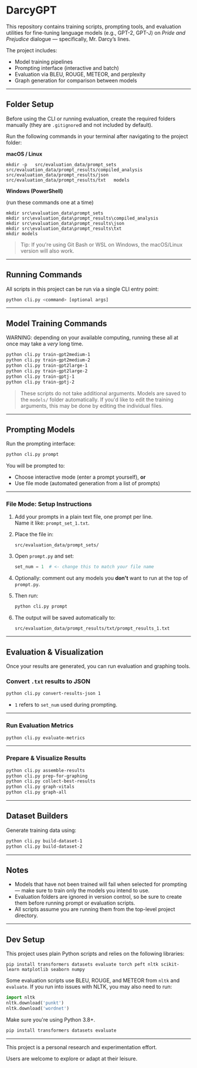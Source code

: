 # DarcyGPT

This repository contains training scripts, prompting tools, and evaluation utilities for fine-tuning language models (e.g., GPT-2, GPT-J) on *Pride and Prejudice* dialogue — specifically, Mr. Darcy’s lines.

The project includes:

- Model training pipelines
- Prompting interface (interactive and batch)
- Evaluation via BLEU, ROUGE, METEOR, and perplexity
- Graph generation for comparison between models

---

## Folder Setup

Before using the CLI or running evaluation, create the required folders manually (they are `.gitignore`d and not included by default).

Run the following commands in your terminal after navigating to the project folder:

**macOS / Linux**

```
mkdir -p   src/evaluation_data/prompt_sets   src/evaluation_data/prompt_results/compiled_analysis   src/evaluation_data/prompt_results/json   src/evaluation_data/prompt_results/txt   models
```

**Windows (PowerShell)**

(run these commands one at a time)

```
mkdir src\evaluation_data\prompt_sets
mkdir src\evaluation_data\prompt_results\compiled_analysis
mkdir src\evaluation_data\prompt_results\json
mkdir src\evaluation_data\prompt_results\txt
mkdir models
```

> Tip: If you're using Git Bash or WSL on Windows, the macOS/Linux version will also work.

---

## Running Commands

All scripts in this project can be run via a single CLI entry point:

```bash
python cli.py <command> [optional args]
```

---

## Model Training Commands

WARNING: depending on your available computing, running these all at once may take a _very_ long time.

```bash
python cli.py train-gpt2medium-1
python cli.py train-gpt2medium-2
python cli.py train-gpt2large-1
python cli.py train-gpt2large-2
python cli.py train-gptj-1
python cli.py train-gptj-2
```

> These scripts do not take additional arguments. Models are saved to the `models/` folder automatically. If you'd like to edit the training arguments, this may be done by editing the individual files.

---

## Prompting Models

Run the prompting interface:

```bash
python cli.py prompt
```

You will be prompted to:
- Choose interactive mode (enter a prompt yourself), **or**
- Use file mode (automated generation from a list of prompts)

---

### File Mode: Setup Instructions

1. Add your prompts in a plain text file, one prompt per line.  
   Name it like: `prompt_set_1.txt`.

2. Place the file in:
   ```
   src/evaluation_data/prompt_sets/
   ```

3. Open `prompt.py` and set:
   ```python
   set_num = 1  # <- change this to match your file name
   ```

4. Optionally: comment out any models you **don't** want to run at the top of `prompt.py`.

5. Then run:
   ```bash
   python cli.py prompt
   ```

6. The output will be saved automatically to:
   ```
   src/evaluation_data/prompt_results/txt/prompt_results_1.txt
   ```

---

## Evaluation & Visualization

Once your results are generated, you can run evaluation and graphing tools.

### Convert `.txt` results to JSON

```bash
python cli.py convert-results-json 1
```
- `1` refers to `set_num` used during prompting.

---

### Run Evaluation Metrics

```bash
python cli.py evaluate-metrics
```

---

### Prepare & Visualize Results

```bash
python cli.py assemble-results
python cli.py prep-for-graphing
python cli.py collect-best-results
python cli.py graph-vitals
python cli.py graph-all
```

---

## Dataset Builders

Generate training data using:

```bash
python cli.py build-dataset-1
python cli.py build-dataset-2
```

---

## Notes

- Models that have not been trained will fail when selected for prompting — make sure to train only the models you intend to use.
- Evaluation folders are ignored in version control, so be sure to create them before running prompt or evaluation scripts.
- All scripts assume you are running them from the top-level project directory.

---

## Dev Setup

This project uses plain Python scripts and relies on the following libraries:

```
pip install transformers datasets evaluate torch peft nltk scikit-learn matplotlib seaborn numpy
```

Some evaluation scripts use BLEU, ROUGE, and METEOR from `nltk` and `evaluate`.
If you run into issues with NLTK, you may also need to run:

```python
import nltk
nltk.download('punkt')
nltk.download('wordnet')
```

Make sure you're using Python 3.8+.
```bash
pip install transformers datasets evaluate
```

---

This project is a personal research and experimentation effort.

Users are welcome to explore or adapt at their leisure.
